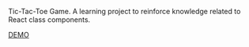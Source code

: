 Tic-Tac-Toe Game. A learning project to reinforce knowledge related to React class components.

[DEMO](https://momos1703.github.io/react_tic-tac-toe_game)
